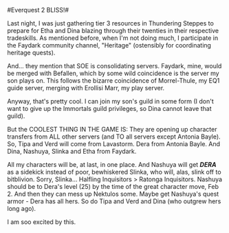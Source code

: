 #Everquest 2 BLISS!#

Last night, I was just gathering tier 3 resources in Thundering Steppes to prepare for Etha and Dina blazing through their twenties in their respective tradeskills. As mentioned before, when I'm not doing much, I participate in the Faydark community channel, "Heritage" (ostensibly for coordinating heritage quests).

And... they mention that SOE is consolidating servers. Faydark, mine, would be merged with Befallen, which by some wild coincidence is the server my son plays on. This follows the bizarre coincidence of Morrel-Thule, my EQ1 guide server, merging with Erollisi Marr, my play server.

Anyway, that's pretty cool. I can join my son's guild in some form (I don't want to give up the Immortals guild privileges, so Dina cannot leave that guild).

But the COOLEST THING IN THE GAME IS: They are opening up character transfers from ALL other servers (and TO all servers except Antonia Bayle). So, Tipa and Verd will come from Lavastorm. Dera from Antonia Bayle. And Dina, Nashuya, Slinka and Etha from Faydark.

All my characters will be, at last, in one place. And Nashuya will get *****DERA***** as a sidekick instead of poor, bewhiskered Slinka, who will, alas, slink off to bitblivion. Sorry, Slinka... Halfling Inquisitors > Ratonga Inquisitors. Nashuya should be to Dera's level (25) by the time of the great character move, Feb 2. And then they can mess up Nektulos some. Maybe get Nashuya's quest armor - Dera has all hers. So do Tipa and Verd and Dina (who outgrew hers long ago).

I am soo excited by this.
